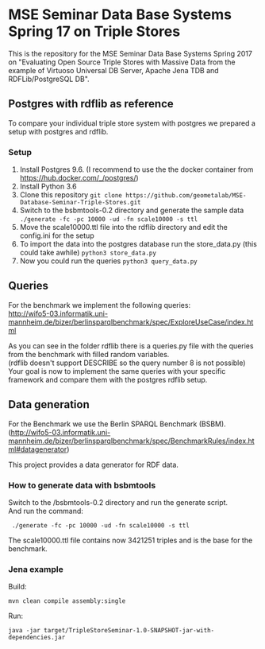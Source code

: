 # MSE Seminar Data Base Systems Spring 17 on Triple Stores
This is the repository for the MSE Seminar Data Base Systems Spring 2017 on "Evaluating Open Source Triple Stores with Massive Data from the example of Virtuoso Universal DB Server, Apache Jena TDB and RDFLib/PostgreSQL DB".


## Postgres with rdflib as reference
To compare your individual triple store system with postgres we prepared a setup with postgres and rdflib.
 
### Setup
  1. Install Postgres 9.6. (I recommend to use the the docker container from https://hub.docker.com/_/postgres/)
  2. Install Python 3.6
  3. Clone this repository ``git clone https://github.com/geometalab/MSE-Database-Seminar-Triple-Stores.git``
  4. Switch to the bsbmtools-0.2 directory and generate the sample data ``./generate -fc -pc 10000 -ud -fn scale10000 -s ttl`` 
  5. Move the scale10000.ttl file into the rdflib directory and edit the config.ini for the setup
  6. To import the data into the postgres database run the store_data.py (this could take awhile) ``python3 store_data.py``
  7. Now you could run the queries ``python3 query_data.py``

## Queries
For the benchmark we implement the following queries:  
http://wifo5-03.informatik.uni-mannheim.de/bizer/berlinsparqlbenchmark/spec/ExploreUseCase/index.html  

As you can see in the folder rdflib there is a queries.py file with the queries from the benchmark with filled random variables.  
(rdflib doesn't support DESCRIBE so the query number 8 is not possible)  
Your goal is now to implement the same queries with your specific framework and compare them with the postgres rdflib setup.


## Data generation
For the Benchmark we use the Berlin SPARQL Benchmark (BSBM). (http://wifo5-03.informatik.uni-mannheim.de/bizer/berlinsparqlbenchmark/spec/BenchmarkRules/index.html#datagenerator)

This project provides a data generator for RDF data.

### How to generate data with bsbmtools
Switch to the /bsbmtools-0.2 directory and run the generate script.  
And run the command:
```
 ./generate -fc -pc 10000 -ud -fn scale10000 -s ttl
```

The scale10000.ttl file contains now 3421251 triples and is the base for the benchmark.


### Jena example
Build:
```
mvn clean compile assembly:single
```

Run:
```
java -jar target/TripleStoreSeminar-1.0-SNAPSHOT-jar-with-dependencies.jar 
```

